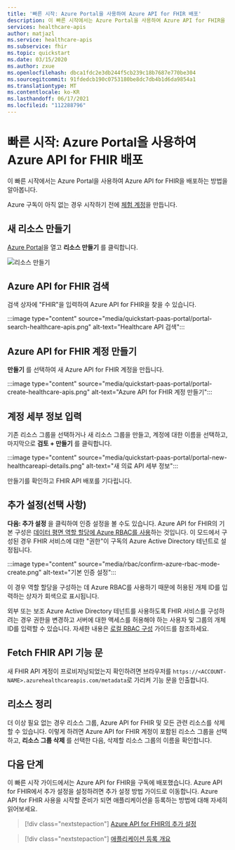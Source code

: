 ```yaml
---
title: '빠른 시작: Azure Portal을 사용하여 Azure API for FHIR 배포'
description: 이 빠른 시작에서는 Azure Portal을 사용하여 Azure API for FHIR을 배포하고 설정을 구성하는 방법을 알아봅니다.
services: healthcare-apis
author: matjazl
ms.service: healthcare-apis
ms.subservice: fhir
ms.topic: quickstart
ms.date: 03/15/2020
ms.author: zxue
ms.openlocfilehash: dbca1fdc2e3db244f5cb239c18b7687e770be304
ms.sourcegitcommit: 91fdedcb190c0753180be8dc7db4b1d6da9854a1
ms.translationtype: MT
ms.contentlocale: ko-KR
ms.lasthandoff: 06/17/2021
ms.locfileid: "112288796"
---
```

# <a name="quickstart-deploy-azure-api-for-fhir-using-azure-portal"></a>빠른 시작: Azure Portal을 사용하여 Azure API for FHIR 배포

이 빠른 시작에서는 Azure Portal을 사용하여 Azure API for FHIR을 배포하는 방법을 알아봅니다.

Azure 구독이 아직 없는 경우 시작하기 전에 [체험 계정](https://azure.microsoft.com/free/?WT.mc_id=A261C142F)을 만듭니다.

## <a name="create-new-resource"></a>새 리소스 만들기

[Azure Portal](https://portal.azure.com)을 열고 **리소스 만들기** 를 클릭합니다.

![리소스 만들기](media/quickstart-paas-portal/portal-create-resource.png)

## <a name="search-for-azure-api-for-fhir"></a>Azure API for FHIR 검색

검색 상자에 "FHIR"을 입력하여 Azure API for FHIR을 찾을 수 있습니다.

:::image type="content" source="media/quickstart-paas-portal/portal-search-healthcare-apis.png" alt-text="Healthcare API 검색":::

## <a name="create-azure-api-for-fhir-account"></a>Azure API for FHIR 계정 만들기

**만들기** 를 선택하여 새 Azure API for FHIR 계정을 만듭니다.

:::image type="content" source="media/quickstart-paas-portal/portal-create-healthcare-apis.png" alt-text="Azure API for FHIR 계정 만들기":::

## <a name="enter-account-details"></a>계정 세부 정보 입력

기존 리소스 그룹을 선택하거나 새 리소스 그룹을 만들고, 계정에 대한 이름을 선택하고, 마지막으로 **검토 + 만들기** 를 클릭합니다.

:::image type="content" source="media/quickstart-paas-portal/portal-new-healthcareapi-details.png" alt-text="새 의료 API 세부 정보":::

만들기를 확인하고 FHIR API 배포를 기다립니다.

## <a name="additional-settings-optional"></a>추가 설정(선택 사항)

**다음: 추가 설정** 을 클릭하여 인증 설정을 볼 수도 있습니다. Azure API for FHIR의 기본 구성은 [데이터 평면 역할 할당에 Azure RBAC를 사용](configure-azure-rbac.md)하는 것입니다. 이 모드에서 구성된 경우 FHIR 서비스에 대한 "권한"이 구독의 Azure Active Directory 테넌트로 설정됩니다.

:::image type="content" source="media/rbac/confirm-azure-rbac-mode-create.png" alt-text="기본 인증 설정":::

이 경우 역할 할당을 구성하는 데 Azure RBAC를 사용하기 때문에 허용된 개체 ID를 입력하는 상자가 회색으로 표시됩니다.

외부 또는 보조 Azure Active Directory 테넌트를 사용하도록 FHIR 서비스를 구성하려는 경우 권한을 변경하고 서버에 대한 액세스를 허용해야 하는 사용자 및 그룹의 개체 ID를 입력할 수 있습니다. 자세한 내용은 [로컬 RBAC 구성](configure-local-rbac.md) 가이드를 참조하세요.

## <a name="fetch-fhir-api-capability-statement"></a>Fetch FHIR API 기능 문

새 FHIR API 계정이 프로비저닝되었는지 확인하려면 브라우저를 `https://<ACCOUNT-NAME>.azurehealthcareapis.com/metadata`로 가리켜 기능 문을 인출합니다.

## <a name="clean-up-resources"></a>리소스 정리

더 이상 필요 없는 경우 리소스 그룹, Azure API for FHIR 및 모든 관련 리소스를 삭제할 수 있습니다. 이렇게 하려면 Azure API for FHIR 계정이 포함된 리소스 그룹을 선택하고, **리소스 그룹 삭제** 를 선택한 다음, 삭제할 리소스 그룹의 이름을 확인합니다.

## <a name="next-steps"></a>다음 단계

이 빠른 시작 가이드에서는 Azure API for FHIR을 구독에 배포했습니다. Azure API for FHIR에서 추가 설정을 설정하려면 추가 설정 방법 가이드로 이동합니다. Azure API for FHIR 사용을 시작할 준비가 되면 애플리케이션을 등록하는 방법에 대해 자세히 읽어보세요.

>[!div class="nextstepaction"]
>[Azure API for FHIR의 추가 설정](azure-api-for-fhir-additional-settings.md)

>[!div class="nextstepaction"]
>[애플리케이션 등록 개요](fhir-app-registration.md)

